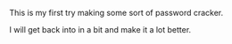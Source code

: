This is my first try making some sort of password cracker.

I will get back into in a bit and make it a lot better.
